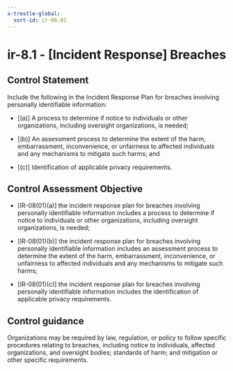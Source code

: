 ```yaml
---
x-trestle-global:
  sort-id: ir-08.01
---
```


# ir-8.1 - \[Incident Response\] Breaches

## Control Statement

Include the following in the Incident Response Plan for breaches involving personally identifiable information:

- \[(a)\] A process to determine if notice to individuals or other organizations, including oversight organizations, is needed;

- \[(b)\] An assessment process to determine the extent of the harm, embarrassment, inconvenience, or unfairness to affected individuals and any mechanisms to mitigate such harms; and

- \[(c)\] Identification of applicable privacy requirements.

## Control Assessment Objective

- \[IR-08(01)(a)\] the incident response plan for breaches involving personally identifiable information includes a process to determine if notice to individuals or other organizations, including oversight organizations, is needed;

- \[IR-08(01)(b)\] the incident response plan for breaches involving personally identifiable information includes an assessment process to determine the extent of the harm, embarrassment, inconvenience, or unfairness to affected individuals and any mechanisms to mitigate such harms;

- \[IR-08(01)(c)\] the incident response plan for breaches involving personally identifiable information includes the identification of applicable privacy requirements.

## Control guidance

Organizations may be required by law, regulation, or policy to follow specific procedures relating to breaches, including notice to individuals, affected organizations, and oversight bodies; standards of harm; and mitigation or other specific requirements.
